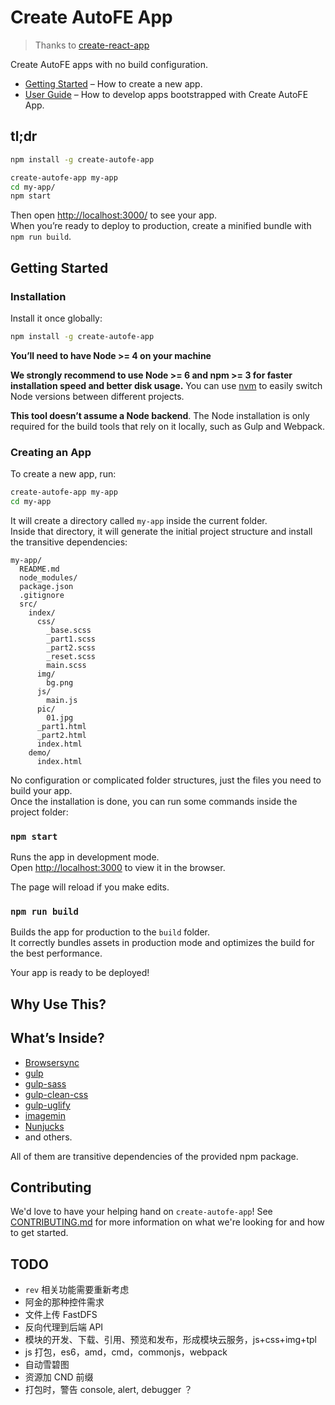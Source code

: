 # Create AutoFE App

> Thanks to [create-react-app](https://github.com/facebookincubator/create-react-app)

Create AutoFE apps with no build configuration.

* [Getting Started](#getting-started) – How to create a new app.
* [User Guide](https://github.com/jpuncle/create-autofe-app/blob/master/packages/autofe-scripts/template/README.md) – How to develop apps bootstrapped with Create AutoFE App.

## tl;dr

```sh
npm install -g create-autofe-app

create-autofe-app my-app
cd my-app/
npm start

```

Then open [http://localhost:3000/](http://localhost:3000/) to see your app.<br>
When you’re ready to deploy to production, create a minified bundle with `npm run build`.

## Getting Started

### Installation

Install it once globally:

```sh
npm install -g create-autofe-app
```

**You’ll need to have Node >= 4 on your machine**

**We strongly recommend to use Node >= 6 and npm >= 3 for faster installation speed and better disk usage.** You can use [nvm](https://github.com/creationix/nvm#usage) to easily switch Node versions between different projects.

**This tool doesn’t assume a Node backend**. The Node installation is only required for the build tools that rely on it locally, such as Gulp and Webpack.

### Creating an App

To create a new app, run:

```sh
create-autofe-app my-app
cd my-app
```

It will create a directory called `my-app` inside the current folder.<br>
Inside that directory, it will generate the initial project structure and install the transitive dependencies:

```
my-app/
  README.md
  node_modules/
  package.json
  .gitignore
  src/
    index/
      css/
        _base.scss
        _part1.scss
        _part2.scss
        _reset.scss
        main.scss
      img/
        bg.png
      js/
        main.js
      pic/
        01.jpg
      _part1.html
      _part2.html
      index.html
    demo/
      index.html
```

No configuration or complicated folder structures, just the files you need to build your app.<br>
Once the installation is done, you can run some commands inside the project folder:

### `npm start`

Runs the app in development mode.<br>
Open [http://localhost:3000](http://localhost:3000) to view it in the browser.

The page will reload if you make edits.

### `npm run build`

Builds the app for production to the `build` folder.<br>
It correctly bundles assets in production mode and optimizes the build for the best performance.

Your app is ready to be deployed!

## Why Use This?

## What’s Inside?

* [Browsersync](https://browsersync.io/)
* [gulp](http://gulpjs.com/)
* [gulp-sass](https://github.com/dlmanning/gulp-sass)
* [gulp-clean-css](https://github.com/scniro/gulp-clean-css)
* [gulp-uglify](https://github.com/terinjokes/gulp-uglify)
* [imagemin](https://github.com/imagemin/imagemin)
* [Nunjucks](https://mozilla.github.io/nunjucks/)
* and others.

All of them are transitive dependencies of the provided npm package.

## Contributing

We'd love to have your helping hand on `create-autofe-app`! See [CONTRIBUTING.md](CONTRIBUTING.md) for more information on what we're looking for and how to get started.


## TODO

* `rev` 相关功能需要重新考虑
* 阿金的那种控件需求
* 文件上传 FastDFS
* 反向代理到后端 API
* 模块的开发、下载、引用、预览和发布，形成模块云服务，js+css+img+tpl
* js 打包，es6，amd，cmd，commonjs，webpack
* 自动雪碧图
* 资源加 CND 前缀
* 打包时，警告 console, alert, debugger ？